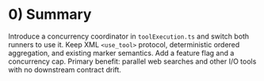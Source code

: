 # 0) Summary

Introduce a concurrency coordinator in `toolExecution.ts` and switch both runners to use it. Keep XML `<use_tool>` protocol, deterministic ordered aggregation, and existing marker semantics. Add a feature flag and a concurrency cap. Primary benefit: parallel web searches and other I/O tools with no downstream contract drift.
